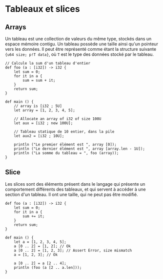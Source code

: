 # Tableaux et slices

## Arrays

Un tableau est une collection de valeurs du même type, stockés dans un espace mémoire contigu. Un tableau possède une taille ainsi qu'un pointeur vers les données. Il peut être représenté comme étant la structure suivante `{u64 size; p!T data}`, où `T` est le type des données stocké par le tableau.

```ymir
// Calcule la sum d'un tableau d'entier
def foo (a : [i32]) -> i32 {
    let sum = 0;
    for it in a {
        sum = sum + it;
    }
    return sum;
}

def main () {
    // array is [i32 ; 5U]
    let array = [1, 2, 3, 4, 5];

    // Allocate an array of i32 of size 100U
    let aux = [i32 ; new 100U]; 

    // Tableau statique de 10 entier, dans la pile
    let aux2 = [i32 ; 10U];

    println ("Le premier élément est ", array [0]);
    println ("Le dernier élément est ", array [array.len - 1U]);
    println ("La somme du tableau = ", foo (array));
}
```

## Slice

Les slices sont des éléments présent dans le langage qui présente un comportement différents des tableaux, et qui servent à accéder à une section d'un tableau. Il ont une taille, qui ne peut pas être modifié.

```ymir
def foo (a : [i32]) -> i32 {
    let sum = 0;
    for it in a {
        sum += it;
    }
    return sum;
}

def main () {
    let a = [1, 2, 3, 4, 5];
    a [0 .. 2] = [1, 2]; // Ok
    a [0 .. 2] = [1, 2, 3]; // Assert Error, size mismatch
    a = [1, 2, 3]; // Ok

    a [0 .. 2] = a [2 .. 4];
    println (foo (a [2 .. a.len]));    
}
```

